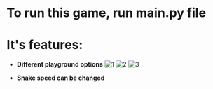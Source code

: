 # To run this game, run main.py file

# It's features:

* **Different playground options**
![1](https://user-images.githubusercontent.com/79754822/174467377-4ec5360a-d430-497d-b75c-9f2f9a8fe870.jpg)
![2](https://user-images.githubusercontent.com/79754822/174467386-e43b04b1-4aa9-49e1-a7a9-767539e1bf32.jpg)
![3](https://user-images.githubusercontent.com/79754822/174467390-66d01f3b-3408-4fda-9543-a140c62cd32c.jpg)

* **Snake speed can be changed**
